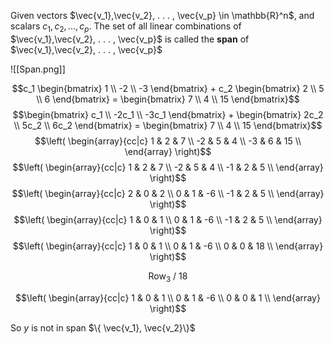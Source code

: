Given vectors $\vec{v_1},\vec{v_2}, . . . , \vec{v_p} \in \mathbb{R}^n$, and scalars $c_1, c_2, . . . , c_p.$ The set of all linear combinations of $\vec{v_1},\vec{v_2}, . . . , \vec{v_p}$ is called the **span** of $\vec{v_1},\vec{v_2}, . . . , \vec{v_p}$

![[Span.png]]

$$c_1  \begin{bmatrix} 1 \\ -2 \\ -3 \end{bmatrix}  + c_2  \begin{bmatrix} 2 \\ 5 \\ 6 \end{bmatrix} = \begin{bmatrix} 7 \\ 4 \\ 15 \end{bmatrix}$$
$$\begin{bmatrix} c_1   \\ -2c_1   \\ -3c_1   \end{bmatrix}  +   \begin{bmatrix} 2c_2 \\ 5c_2 \\ 6c_2 \end{bmatrix} = \begin{bmatrix} 7 \\ 4 \\ 15 \end{bmatrix}$$
$$\left( \begin{array}{cc|c} 1 & 2 & 7 \\ -2 & 5 & 4 \\ -3 & 6 & 15 \\ \end{array} \right)$$
$$\left( \begin{array}{cc|c} 1 & 2 & 7 \\ -2 & 5 & 4 \\ -1 & 2 & 5 \\ \end{array} \right)$$
$$\left( \begin{array}{cc|c} 2 & 0 & 2 \\ 0 & 1 & -6 \\ -1 & 2 & 5 \\ \end{array} \right)$$
$$\left( \begin{array}{cc|c} 1 & 0 & 1 \\ 0 & 1 & -6 \\ -1 & 2 & 5 \\ \end{array} \right)$$
$$\left( \begin{array}{cc|c} 1 & 0 & 1 \\ 0 & 1 & -6 \\ 0 & 0 & 18 \\ \end{array} \right)$$
<p style="text-align: center;">
Row<sub>3</sub>
/
18
</p>

$$\left( \begin{array}{cc|c} 1 & 0 & 1 \\ 0 & 1 & -6 \\ 0 & 0 & 1 \\ \end{array} \right)$$

So $y$ is not in span $\{ \vec{v_1}, \vec{v_2}\}$ 
